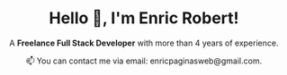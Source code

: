 <div align="center">
  <h1>Hello 👋, I'm Enric Robert!</h1>
  <p>A <strong>Freelance Full Stack Developer</strong> with more than 4 years of experience.</p>
  <p>📫 You can contact me via email: enricpaginasweb@gmail.com.</p>
</div>
